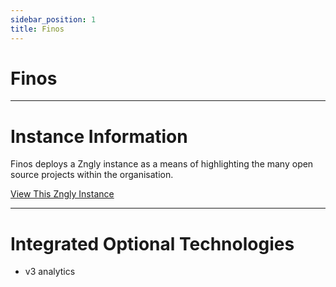 ```yaml
---
sidebar_position: 1
title: Finos
---
```


# Finos
---

# Instance Information

Finos deploys a Zngly instance as a means of highlighting the many open source projects within the organisation.

<a href="https://resources.finos.org/content/the-power-of-open-source/" target="_blank">View This Zngly Instance</a>

---

# Integrated Optional Technologies

- v3 analytics
